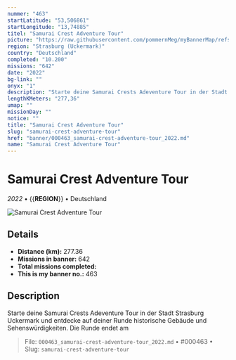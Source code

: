 ```yaml
---
nummer: "463"
startLatitude: "53,506861"
startLongitude: "13,74885"
titel: "Samurai Crest Adventure Tour"
picture: "https://raw.githubusercontent.com/pommernMeg/myBannerMap/refs/heads/main/banner/463.jpg"
region: "Strasburg (Uckermark)"
country: "Deutschland"
completed: "10.200"
missions: "642"
date: "2022"
bg-link: ""
onyx: "1"
description: "Starte deine Samurai Crests Adeventure Tour in der Stadt Strasburg Uckermark und entdecke auf deiner Runde historische Gebäude und Sehenswürdigkeiten. Die Runde endet am"
lengthKMeters: "277,36"
umap: ""
missionDay: ""
notice: ""
title: "Samurai Crest Adventure Tour"
slug: "samurai-crest-adventure-tour"
href: "banner/000463_samurai-crest-adventure-tour_2022.md"
name: "Samurai Crest Adventure Tour"
---
```

# Samurai Crest Adventure Tour

*2022* • {{__REGION__}} • Deutschland

![Samurai Crest Adventure Tour](https://raw.githubusercontent.com/pommernMeg/myBannerMap/refs/heads/main/banner/463.jpg)



## Details
- **Distance (km):** 277.36
- **Missions in banner:** 642
- **Total missions completed:** 
- **This is my banner no.:** 463



## Description
Starte deine Samurai Crests Adeventure Tour in der Stadt Strasburg Uckermark und entdecke auf deiner Runde historische Gebäude und Sehenswürdigkeiten. Die Runde endet am




> File: `000463_samurai-crest-adventure-tour_2022.md` • #000463 • Slug: `samurai-crest-adventure-tour`

